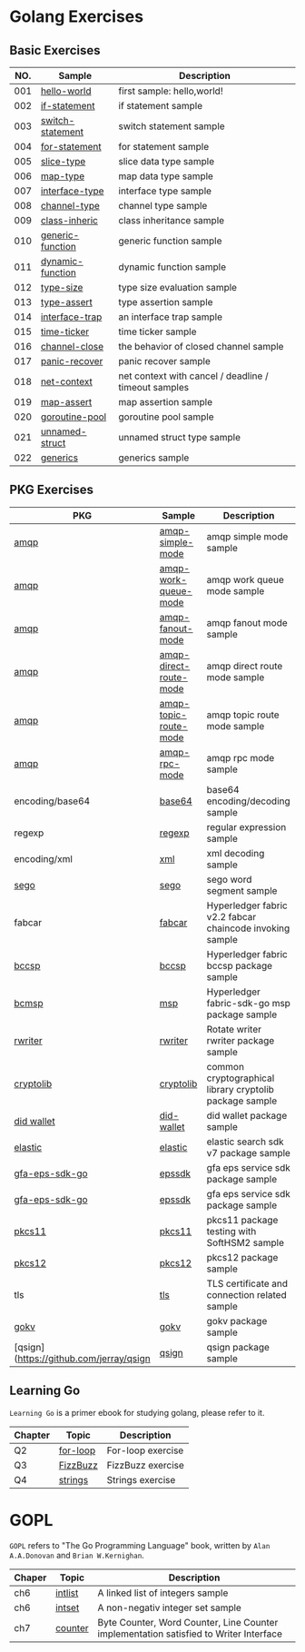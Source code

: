 # Golang Exercises

## Basic Exercises

|NO.|Sample|Description|
|----|----|----|
|001|[hello-world](./001-hello-world/hello_world.go)|first sample: hello,world!|
|002|[if-statement](./002-if-statement/if_statement.go)|if statement sample|
|003|[switch-statement](./003-switch-statement/switch_statement.go)|switch statement sample|
|004|[for-statement](./004-for-statement/for_statement.go)|for statement sample|
|005|[slice-type](./005-slice-type/slice_type.go)|slice data type sample|
|006|[map-type](./006-map-type/map_type.go)|map data type sample|
|007|[interface-type](./007-interface-type/interface_type.go)|interface type sample|
|008|[channel-type](./008-channel-type/channel_type.go)|channel type sample|
|009|[class-inheric](./009-class-inherit/class_inherit.go)|class inheritance sample|
|010|[generic-function](./010-generic-function/generic_function.go)|generic function sample|
|011|[dynamic-function](./011-dynamic-function/dynamic_function.go)|dynamic function sample|
|012|[type-size](./012-type-size/type_size.go)|type size evaluation sample|
|013|[type-assert](./013-type-assert/type_assert.go)|type assertion sample|
|014|[interface-trap](./014-interface-trap/interface_trap.go)|an interface trap sample|
|015|[time-ticker](./015-time-ticker/time_ticker.go)|time ticker sample|
|016|[channel-close](./016-channel-close/channel_close.go)|the behavior of closed channel sample|
|017|[panic-recover](./017-panic-recover/panic_recover.go)|panic recover sample|
|018|[net-context](./018-net-context/with_cancel.go)|net context with cancel / deadline / timeout samples|
|019|[map-assert](./019-map-assert/map_assert.go)|map assertion sample|
|020|[goroutine-pool](./020-goroutine-pool/goroutine_pool.go)|goroutine pool sample|
|021|[unnamed-struct](./021-unnamed-struct/unnamed_struct.go)|unnamed struct type sample|
|022|[generics](./022-generics/generics.go)|generics sample|

## PKG Exercises
|PKG|Sample|Description|
|----|----|----|
|[amqp](https://github.com/streadway/amqp)|[amqp-simple-mode](./pkgs/amqp/01-simple-mode/)|amqp simple mode sample|
|[amqp](https://github.com/streadway/amqp)|[amqp-work-queue-mode](./pkgs/amqp/02-work-queues/)|amqp work queue mode sample|
|[amqp](https://github.com/streadway/amqp)|[amqp-fanout-mode](./pkgs/amqp/03-fanout/)|amqp fanout mode sample|
|[amqp](https://github.com/streadway/amqp)|[amqp-direct-route-mode](./pkgs/amqp/04-direct-route/)|amqp direct route mode sample|
|[amqp](https://github.com/streadway/amqp)|[amqp-topic-route-mode](./pkgs/amqp/05-topic-route/)|amqp topic route mode sample|
|[amqp](https://github.com/streadway/amqp)|[amqp-rpc-mode](./pkgs/amqp/06-rpc-demo/)|amqp rpc mode sample|
|encoding/base64|[base64](./pkgs/base64/)|base64 encoding/decoding sample|
|regexp|[regexp](./pkgs/regexp/)|regular expression sample|
|encoding/xml|[xml](./pkgs/xml/)|xml decoding sample|
|[sego](https://github.com/huichen/sego)|[sego](./pkgs/sego/)|sego word segment sample|
|fabcar|[fabcar](./pkgs/fabcar/)|Hyperledger fabric v2.2 fabcar chaincode invoking sample|
|[bccsp](https://github.com/hyperledger/fabric/bccsp)|[bccsp](./pkgs/bccsp/)|Hyperledger fabric bccsp package sample|
|[bcmsp](https://github.com/hyperledger/fabric-sdk-go/pkg/client/msp)|[msp](./pkgs/bcmsp/)|Hyperledger fabric-sdk-go msp package sample|
|[rwriter](https://github.com/ewangplay/rwriter)|[rwriter](./pkgs/rwriter/)|Rotate writer rwriter package sample|
|[cryptolib](https://github.com/ewangplay/cryptolib)|[cryptolib](./pkgs/cryptolib/)|common cryptographical library cryptolib package sample|
|[did wallet](https://github.com/ewangplay/did-wallet)|[did-wallet](./pkgs/did-wallet/)|did wallet package sample|
|[elastic](https://github.com/olivere/elastic/v7)|[elastic](./pkgs/elastic/)|elastic search sdk v7 package sample|
|[gfa-eps-sdk-go](https://github.com/gfacloud/gfa-eps-sdk-go)|[epssdk](./pkgs/epssdk/)|gfa eps service sdk package sample|
|[gfa-eps-sdk-go](https://github.com/gfacloud/gfa-eps-sdk-go)|[epssdk](./pkgs/epssdk/)|gfa eps service sdk package sample|
|[pkcs11](https://github.com/miekg/pkcs11)|[pkcs11](./pkgs/pkcs11/)|pkcs11 package testing with SoftHSM2 sample|
|[pkcs12](https://golang.org/x/crypto/pkcs12)|[pkcs12](./pkgs/pkcs12/)|pkcs12 package sample|
|tls|[tls](./pkgs/tls/)|TLS certificate and connection related sample|
|[gokv](https://github.com/philippgille/gokv)|[gokv](./pkgs/gokv/)|gokv package sample|
|[qsign](https://github.com/jerray/qsign|[qsign](./pkgs/qsign/)|qsign package sample|


## Learning Go

`Learning Go` is a primer ebook for studying golang, please refer to it.

|Chapter|Topic|Description|
|----|----|----|
|Q2|[for-loop](./learning-go/Q2/for_loop.go)|For-loop exercise|
|Q3|[FizzBuzz](./learning-go/Q3/FizzBuzz.go)|FizzBuzz exercise|
|Q4|[strings](./learning-go/Q4/strings.go)|Strings exercise|

# GOPL

`GOPL` refers to "The Go Programming Language" book, written by `Alan A.A.Donovan` and `Brian W.Kernighan`. 

|Chaper|Topic|Description|
|----|----|----|
|ch6|[intlist](./gopl/ch6/intlist/intlist.go)|A linked list of integers sample|
|ch6|[intset](./gopl/ch6/intset/intset.go)|A non-negativ integer set sample|
|ch7|[counter](./gopl/ch7/counter/counter.go)|Byte Counter, Word Counter, Line Counter implementation satisfied to Writer Interface|
